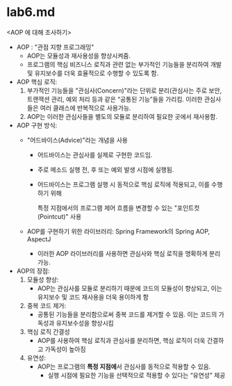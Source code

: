 # lab6.md

<AOP 에 대해 조사하기>

- AOP : "관점 지향 프로그래밍"
    - AOP는 모듈성과 재사용성을 향상시켜줌.
    - 프로그램의 핵심 비즈니스 로직과 관련 없는 부가적인 기능들을 분리하여 개발 및 유지보수를 더욱 효율적으로 수행할 수 있도록 함.
- AOP 핵심 로직:
    1. 부가적인 기능들을 "관심사(Concern)"라는 단위로 분리(관심사는 주로 보안, 트랜잭션 관리, 예외 처리 등과 같은 “공통된 기능”들을 가리킴. 이러한 관심사들은 여러 클래스에 반복적으로 사용가능.
    2. AOP는 이러한 관심사들을 별도의 모듈로 분리하여 필요한 곳에서 재사용함.
- AOP 구현 방식:
    - "어드바이스(Advice)"라는 개념을 사용
        - 어드바이스는 관심사를 실제로 구현한 코드임.
        - 주로 메소드 실행 전, 후 또는 예외 발생 시점에 실행됨.
        - 어드바이스는 프로그램 실행 시 동적으로 핵심 로직에 적용되고, 이를 수행하기 위해
            
             특정 지점에서의 프로그램 제어 흐름을 변경할 수 있는 "포인트컷(Pointcut)" 사용
            
    - AOP를 구현하기 위한 라이브러리: Spring Framework의 Spring AOP, AspectJ
        - 이러한 AOP 라이브러리를 사용하면 관심사와 핵심 로직을 명확하게 분리가능.
- AOP의 장점:
    1. 모듈성 향상: 
        - AOP는 관심사를 모듈로 분리하기 때문에 코드의 모듈성이 향상되고, 이는 유지보수 및 코드 재사용을 더욱 용이하게 함
    2. 중복 코드 제거: 
        - 공통된 기능들을 분리함으로써 중복 코드를 제거할 수 있음. 이는 코드의 가독성과 유지보수성을 향상시킴
    3. 핵심 로직 간결성
        - AOP를 사용하여 핵심 로직과 관심사를 분리하면, 핵심 로직이 더욱 간결하고 가독성이 높아짐
    4. 유연성:
        - AOP는 프로그램의 **특정 지점에**서 관심사를 동적으로 적용할 수 있음.
            - 실행 시점에 필요한 기능을 선택적으로 적용할 수 있다는 “유연성” 제공
